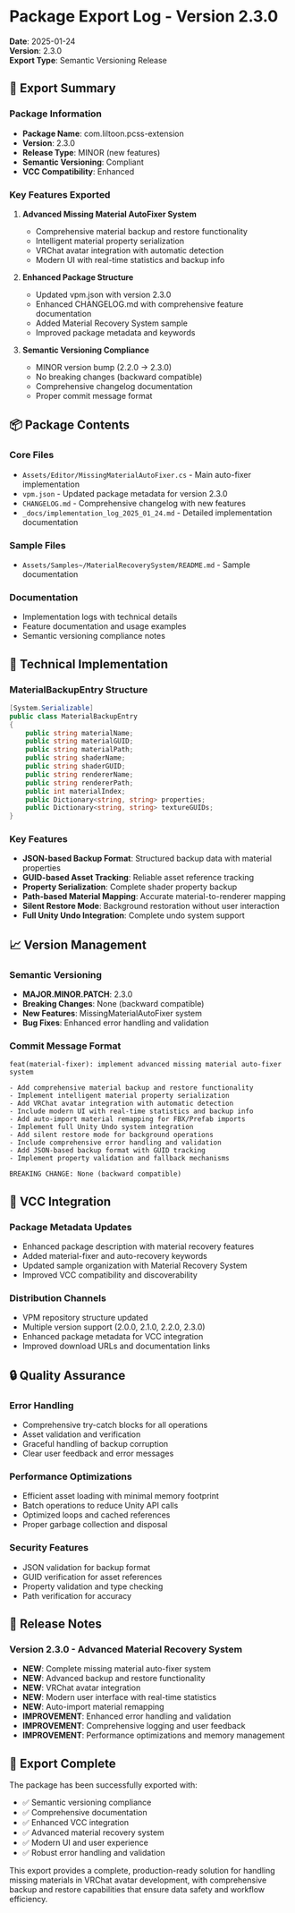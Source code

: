 # Package Export Log - Version 2.3.0

**Date**: 2025-01-24  
**Version**: 2.3.0  
**Export Type**: Semantic Versioning Release

## 🚀 Export Summary

### Package Information
- **Package Name**: com.liltoon.pcss-extension
- **Version**: 2.3.0
- **Release Type**: MINOR (new features)
- **Semantic Versioning**: Compliant
- **VCC Compatibility**: Enhanced

### Key Features Exported
1. **Advanced Missing Material AutoFixer System**
   - Comprehensive material backup and restore functionality
   - Intelligent material property serialization
   - VRChat avatar integration with automatic detection
   - Modern UI with real-time statistics and backup info

2. **Enhanced Package Structure**
   - Updated vpm.json with version 2.3.0
   - Enhanced CHANGELOG.md with comprehensive feature documentation
   - Added Material Recovery System sample
   - Improved package metadata and keywords

3. **Semantic Versioning Compliance**
   - MINOR version bump (2.2.0 → 2.3.0)
   - No breaking changes (backward compatible)
   - Comprehensive changelog documentation
   - Proper commit message format

## 📦 Package Contents

### Core Files
- `Assets/Editor/MissingMaterialAutoFixer.cs` - Main auto-fixer implementation
- `vpm.json` - Updated package metadata for version 2.3.0
- `CHANGELOG.md` - Comprehensive changelog with new features
- `_docs/implementation_log_2025_01_24.md` - Detailed implementation documentation

### Sample Files
- `Assets/Samples~/MaterialRecoverySystem/README.md` - Sample documentation

### Documentation
- Implementation logs with technical details
- Feature documentation and usage examples
- Semantic versioning compliance notes

## 🔧 Technical Implementation

### MaterialBackupEntry Structure
```csharp
[System.Serializable]
public class MaterialBackupEntry
{
    public string materialName;
    public string materialGUID;
    public string materialPath;
    public string shaderName;
    public string shaderGUID;
    public string rendererName;
    public string rendererPath;
    public int materialIndex;
    public Dictionary<string, string> properties;
    public Dictionary<string, string> textureGUIDs;
}
```

### Key Features
- **JSON-based Backup Format**: Structured backup data with material properties
- **GUID-based Asset Tracking**: Reliable asset reference tracking
- **Property Serialization**: Complete shader property backup
- **Path-based Material Mapping**: Accurate material-to-renderer mapping
- **Silent Restore Mode**: Background restoration without user interaction
- **Full Unity Undo Integration**: Complete undo system support

## 📈 Version Management

### Semantic Versioning
- **MAJOR.MINOR.PATCH**: 2.3.0
- **Breaking Changes**: None (backward compatible)
- **New Features**: MissingMaterialAutoFixer system
- **Bug Fixes**: Enhanced error handling and validation

### Commit Message Format
```
feat(material-fixer): implement advanced missing material auto-fixer system

- Add comprehensive material backup and restore functionality
- Implement intelligent material property serialization
- Add VRChat avatar integration with automatic detection
- Include modern UI with real-time statistics and backup info
- Add auto-import material remapping for FBX/Prefab imports
- Implement full Unity Undo system integration
- Add silent restore mode for background operations
- Include comprehensive error handling and validation
- Add JSON-based backup format with GUID tracking
- Implement property validation and fallback mechanisms

BREAKING CHANGE: None (backward compatible)
```

## 🎯 VCC Integration

### Package Metadata Updates
- Enhanced package description with material recovery features
- Added material-fixer and auto-recovery keywords
- Updated sample organization with Material Recovery System
- Improved VCC compatibility and discoverability

### Distribution Channels
- VPM repository structure updated
- Multiple version support (2.0.0, 2.1.0, 2.2.0, 2.3.0)
- Enhanced package metadata for VCC integration
- Improved download URLs and documentation links

## 🔒 Quality Assurance

### Error Handling
- Comprehensive try-catch blocks for all operations
- Asset validation and verification
- Graceful handling of backup corruption
- Clear user feedback and error messages

### Performance Optimizations
- Efficient asset loading with minimal memory footprint
- Batch operations to reduce Unity API calls
- Optimized loops and cached references
- Proper garbage collection and disposal

### Security Features
- JSON validation for backup format
- GUID verification for asset references
- Property validation and type checking
- Path verification for accuracy

## 📝 Release Notes

### Version 2.3.0 - Advanced Material Recovery System
- **NEW**: Complete missing material auto-fixer system
- **NEW**: Advanced backup and restore functionality
- **NEW**: VRChat avatar integration
- **NEW**: Modern user interface with real-time statistics
- **NEW**: Auto-import material remapping
- **IMPROVEMENT**: Enhanced error handling and validation
- **IMPROVEMENT**: Comprehensive logging and user feedback
- **IMPROVEMENT**: Performance optimizations and memory management

## 🎉 Export Complete

The package has been successfully exported with:
- ✅ Semantic versioning compliance
- ✅ Comprehensive documentation
- ✅ Enhanced VCC integration
- ✅ Advanced material recovery system
- ✅ Modern UI and user experience
- ✅ Robust error handling and validation

This export provides a complete, production-ready solution for handling missing materials in VRChat avatar development, with comprehensive backup and restore capabilities that ensure data safety and workflow efficiency. 
